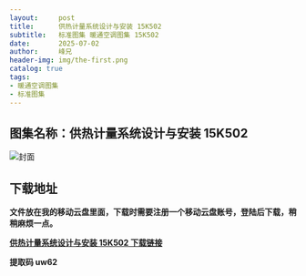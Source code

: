 ```yaml
---
layout:     post
title:      供热计量系统设计与安装 15K502
subtitle:   标准图集 暖通空调图集 15K502
date:       2025-07-02
author:     峰兄
header-img: img/the-first.png
catalog: true
tags:
- 暖通空调图集
- 标准图集
---
```

## 图集名称：供热计量系统设计与安装 15K502
![封面](https://pic1.imgdb.cn/item/6866203058cb8da5c88b6558.jpg)


## 下载地址 ##
**文件放在我的移动云盘里面，下载时需要注册一个移动云盘账号，登陆后下载，稍稍麻烦一点。**  
  
[**供热计量系统设计与安装 15K502 下载链接**](https://caiyun.139.com/w/i/2nQQU3N7JPRd5)


**提取码 uw62**

